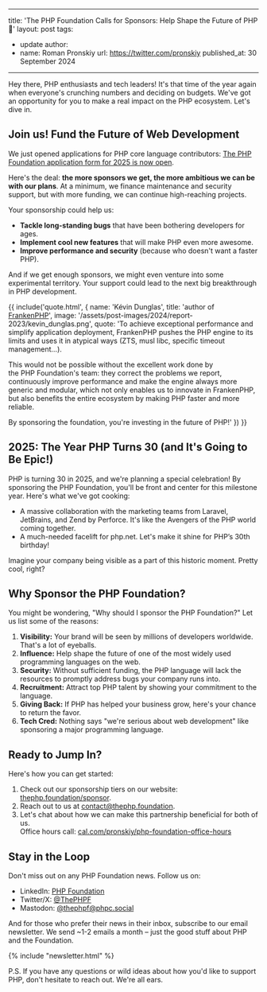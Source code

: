 
---
title: 'The PHP Foundation Calls for Sponsors: Help&nbsp;Shape the Future of PHP 🙏'
layout: post
tags:
  - update
author:
  - name: Roman Pronskiy
    url: https://twitter.com/pronskiy 
published_at: 30 September 2024

---

Hey there, PHP enthusiasts and tech leaders\! It's that time of the year again when everyone's crunching numbers and deciding on budgets. We've got an opportunity for you to make a real impact on the PHP ecosystem. Let's dive in.

## Join us\! Fund the Future of Web Development

We just opened applications for PHP core language contributors: [The PHP Foundation application form for 2025 is now open](https://thephp.foundation/blog/2024/09/17/application-form-2025/).

Here's the deal: **the more sponsors we get, the more ambitious we can be with our plans**. At a minimum, we finance maintenance and security support, but with more funding, we can continue high-reaching projects.

Your sponsorship could help us:

* **Tackle long-standing bugs** that have been bothering developers for ages.
* **Implement cool new features** that will make PHP even more awesome.
* **Improve performance and security** (because who doesn't want a faster PHP).

And if we get enough sponsors, we might even venture into some experimental territory. Your support could lead to the next big breakthrough in PHP development.

{{ include('quote.html', {
name: 'Kévin Dunglas',
title: 'author of [FrankenPHP](https://frankenphp.dev/)',
image: '/assets/post-images/2024/report-2023/kevin_dunglas.png',
quote: 'To achieve exceptional performance and simplify application deployment, FrankenPHP pushes the PHP engine to its limits and uses it in atypical ways (ZTS, musl libc, specific timeout management...). 

This would not be possible without the excellent work done by the&nbsp;PHP&nbsp;Foundation\'s team: they correct the problems we report, continuously improve performance and make the engine always more generic and modular, which not only enables us to innovate in FrankenPHP, but also benefits the entire ecosystem by making PHP faster and more reliable.

By sponsoring the foundation, you\'re investing in the future of PHP!'
}) }}

## 2025: The Year PHP Turns 30 (and It's Going to Be Epic\!)

PHP is turning 30 in 2025, and we're planning a special celebration\! By sponsoring the PHP Foundation, you'll be front and center for this milestone year. Here's what we've got cooking:

* A massive collaboration with the marketing teams from Laravel, JetBrains, and Zend by Perforce. It's like the Avengers of the PHP world coming together.
* A much-needed facelift for php.net. Let's make it shine for PHP’s 30th birthday\!

Imagine your company being visible as a part of this historic moment. Pretty cool, right?

## Why Sponsor the PHP Foundation?

You might be wondering, "Why should I sponsor the PHP Foundation?" Let us list some of the reasons:

1. **Visibility:** Your brand will be seen by millions of developers worldwide. That's a lot of eyeballs.
2. **Influence:** Help shape the future of one of the most widely used programming languages on the web.
3. **Security:** Without sufficient funding, the PHP language will lack the resources to promptly address bugs your company runs into.
4. **Recruitment:** Attract top PHP talent by showing your commitment to the language.
5. **Giving Back:** If PHP has helped your business grow, here's your chance to return the favor.
6. **Tech Cred:** Nothing says "we're serious about web development" like sponsoring a major programming language.

## Ready to Jump In?

Here's how you can get started:

1. Check out our sponsorship tiers on our website: [thephp.foundation/sponsor](https://thephp.foundation/sponsor/).
2. Reach out to us at [contact@thephp.foundation](mailto:contact@thephp.foundation).
3. Let's chat about how we can make this partnership beneficial for both of us.  
   Office hours call: [cal.com/pronskiy/php-foundation-office-hours](http://cal.com/pronskiy/php-foundation-office-hours)

## Stay in the Loop

Don't miss out on any PHP Foundation news. Follow us on:

* LinkedIn: [PHP Foundation](https://www.linkedin.com/company/phpfoundation)
* Twitter/X: [@ThePHPF](https://x.com/thephpf)
* Mastodon: [@thephpf@phpc.social](https://phpc.social/@thephpf)


And for those who prefer their news in their inbox, subscribe to our email newsletter. We send \~1-2 emails a month – just the good stuff about PHP and the Foundation.

{% include "newsletter.html" %}

P.S. If you have any questions or wild ideas about how you'd like to support PHP, don't hesitate to reach out. We're all ears.  
